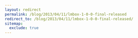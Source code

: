 ```yaml
---
layout: redirect
permalink: /blog/2013/04/11/lmbox-1-0-0-final-released
redirect_to: /blog/2013/04/11/lmbox-1-0-0-final-released/
sitemap:
  exclude: true
---
```

